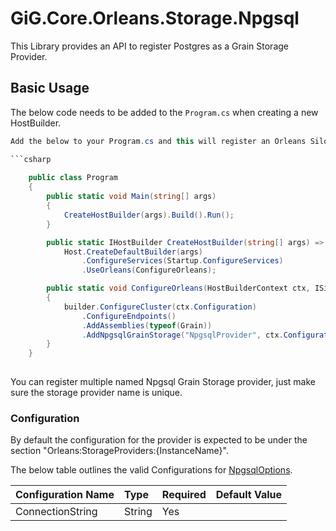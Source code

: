 # GiG.Core.Orleans.Storage.Npgsql

This Library provides an API to register Postgres as a Grain Storage Provider.

## Basic Usage

The below code needs to be added to the `Program.cs` when creating a new HostBuilder.

```csharp
Add the below to your Program.cs and this will register an Orleans Silo with Postgres Grain Storage provider named 'NpgsqlProvider'.

```csharp
		
	public class Program
    {
        public static void Main(string[] args)
        {
            CreateHostBuilder(args).Build().Run();
        }

        public static IHostBuilder CreateHostBuilder(string[] args) =>
            Host.CreateDefaultBuilder(args)                                
                .ConfigureServices(Startup.ConfigureServices)
                .UseOrleans(ConfigureOrleans);

		public static void ConfigureOrleans(HostBuilderContext ctx, ISiloBuilder builder)
        {
            builder.ConfigureCluster(ctx.Configuration)
                .ConfigureEndpoints()
                .AddAssemblies(typeof(Grain))
				.AddNpgsqlGrainStorage("NpgsqlProvider", ctx.Configuration);
        }
    }
      
```

You can register multiple named Npgsql Grain Storage provider, just make sure the storage provider name is unique.


### Configuration

By default the configuration for the provider is expected to be under the section "Orleans:StorageProviders:{InstanceName}". 

The below table outlines the valid Configurations for [NpgsqlOptions]((../src/GiG.Core.Orleans.Storage.Npgsql/Configurations/NpgsqlOptions.cs)).

| Configuration Name | Type   | Required | Default Value |
|:-------------------|:-------|:---------|:--------------|
| ConnectionString   | String | Yes      |               |
